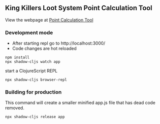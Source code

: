 ## King Killers Loot System Point Calculation Tool
View the webpage at [Point Calculation Tool](https://jpw87.github.io/kingkillers/public/)

### Development mode
- After starting repl go to http://localhost:3000/
- Code changes are hot reloaded
```
npm install
npx shadow-cljs watch app
```
start a ClojureScript REPL
```
npx shadow-cljs browser-repl
```
### Building for production
This command will create a smaller minified app.js file that has dead code removed.
```
npx shadow-cljs release app
```